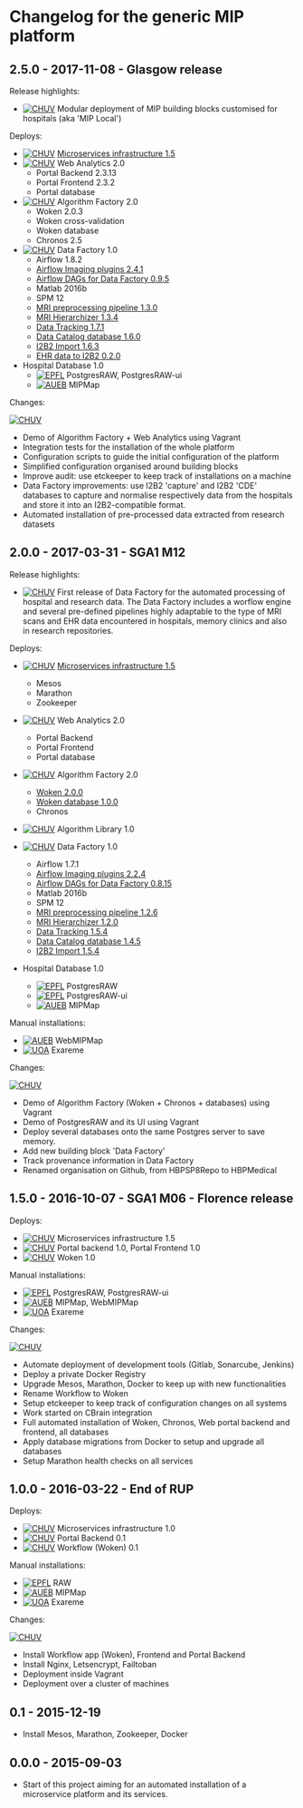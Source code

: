 
# Changelog for the generic MIP platform

## 2.5.0 - 2017-11-08 - Glasgow release

Release highlights:

* [![CHUV](https://img.shields.io/badge/CHUV-LREN-AF4C64.svg)](https://www.unil.ch/lren/en/home.html) Modular deployment of MIP building blocks customised for hospitals (aka 'MIP Local')

Deploys:

* [![CHUV](https://img.shields.io/badge/CHUV-LREN-AF4C64.svg)](https://www.unil.ch/lren/en/home.html) [Microservices infrastructure 1.5](https://github.com/HBPMedical/mip-microservices-infrastructure)
* [![CHUV](https://img.shields.io/badge/CHUV-LREN-AF4C64.svg)](https://www.unil.ch/lren/en/home.html) Web Analytics 2.0
  * Portal Backend 2.3.13
  * Portal Frontend 2.3.2
  * Portal database
* [![CHUV](https://img.shields.io/badge/CHUV-LREN-AF4C64.svg)](https://www.unil.ch/lren/en/home.html) Algorithm Factory 2.0
  * Woken 2.0.3
  * Woken cross-validation
  * Woken database
  * Chronos 2.5
* [![CHUV](https://img.shields.io/badge/CHUV-LREN-AF4C64.svg)](https://www.unil.ch/lren/en/home.html) Data Factory 1.0
  * Airflow 1.8.2
  * [Airflow Imaging plugins 2.4.1](https://github.com/HBPMedical/airflow-imaging-plugins)
  * [Airflow DAGs for Data Factory 0.9.5](https://github.com/HBPMedical/data-factory-airflow-dags)
  * Matlab 2016b
  * SPM 12
  * [MRI preprocessing pipeline 1.3.0](https://github.com/HBPMedical/mri-preprocessing-pipeline)
  * [MRI Hierarchizer 1.3.4](https://github.com/HBPMedical/hierarchizer)
  * [Data Tracking 1.7.1](https://github.com/HBPMedical/data-tracking)
  * [Data Catalog database 1.6.0](https://github.com/HBPMedical/data-catalog-setup)
  * [I2B2 Import 1.6.3](https://github.com/HBPMedical/i2b2-import)
  * [EHR data to I2B2 0.2.0](https://github.com/HBPMedical/ehr-to-i2b2)
* Hospital Database 1.0
  * [![EPFL](https://img.shields.io/badge/EPFL-DIAS-6A5ACD.svg)](http://dias.epfl.ch/) PostgresRAW, PostgresRAW-ui
  * [![AUEB](https://img.shields.io/badge/aueb-wim-9D5459.svg)](http://www.aueb.gr/index_en.php) MIPMap

Changes:

[![CHUV](https://img.shields.io/badge/CHUV-LREN-AF4C64.svg)](https://www.unil.ch/lren/en/home.html)

  * Demo of Algorithm Factory + Web Analytics using Vagrant
  * Integration tests for the installation of the whole platform
  * Configuration scripts to guide the initial configuration of the platform
  * Simplified configuration organised around building blocks
  * Improve audit: use etckeeper to keep track of installations on a machine
  * Data Factory improvements: use I2B2 'capture' and I2B2 'CDE' databases to capture and normalise respectively data from the hospitals and store it into an I2B2-compatible format.
  * Automated installation of pre-processed data extracted from research datasets

## 2.0.0 - 2017-03-31 - SGA1 M12

Release highlights:

* [![CHUV](https://img.shields.io/badge/CHUV-LREN-AF4C64.svg)](https://www.unil.ch/lren/en/home.html) First release of Data Factory for the automated processing of hospital and research data. The Data Factory includes a worflow engine and several pre-defined pipelines highly adaptable to the type of MRI scans and EHR data encountered in hospitals, memory clinics and also in research repositories.

Deploys:

* [![CHUV](https://img.shields.io/badge/CHUV-LREN-AF4C64.svg)](https://www.unil.ch/lren/en/home.html) [Microservices infrastructure 1.5](https://github.com/HBPMedical/mip-microservices-infrastructure)
  * Mesos
  * Marathon
  * Zookeeper
* [![CHUV](https://img.shields.io/badge/CHUV-LREN-AF4C64.svg)](https://www.unil.ch/lren/en/home.html) Web Analytics 2.0
  * Portal Backend
  * Portal Frontend
  * Portal database
* [![CHUV](https://img.shields.io/badge/CHUV-LREN-AF4C64.svg)](https://www.unil.ch/lren/en/home.html) Algorithm Factory 2.0
  * [Woken 2.0.0](https://github.com/HBPMedical/woken)
  * [Woken database 1.0.0](https://github.com/HBPMedical/woken-db-setup)
  * Chronos
* [![CHUV](https://img.shields.io/badge/CHUV-LREN-AF4C64.svg)](https://www.unil.ch/lren/en/home.html) Algorithm Library 1.0

* [![CHUV](https://img.shields.io/badge/CHUV-LREN-AF4C64.svg)](https://www.unil.ch/lren/en/home.html) Data Factory 1.0
  * Airflow 1.7.1
  * [Airflow Imaging plugins 2.2.4](https://github.com/HBPMedical/airflow-imaging-plugins)
  * [Airflow DAGs for Data Factory 0.8.15](https://github.com/HBPMedical/data-factory-airflow-dags)
  * Matlab 2016b
  * SPM 12
  * [MRI preprocessing pipeline 1.2.6](https://github.com/HBPMedical/mri-preprocessing-pipeline)
  * [MRI Hierarchizer 1.2.0](https://github.com/HBPMedical/hierarchizer)
  * [Data Tracking 1.5.4](https://github.com/HBPMedical/data-tracking)
  * [Data Catalog database 1.4.5](https://github.com/HBPMedical/data-catalog-setup)
  * [I2B2 Import 1.5.4](https://github.com/HBPMedical/i2b2-import)
* Hospital Database 1.0
  * [![EPFL](https://img.shields.io/badge/EPFL-DIAS-6A5ACD.svg)](http://dias.epfl.ch/) PostgresRAW
  * [![EPFL](https://img.shields.io/badge/EPFL-DIAS-6A5ACD.svg)](http://dias.epfl.ch/) PostgresRAW-ui
  * [![AUEB](https://img.shields.io/badge/aueb-wim-9D5459.svg)](http://www.aueb.gr/index_en.php) MIPMap

Manual installations:

* [![AUEB](https://img.shields.io/badge/aueb-wim-9D5459.svg)](http://www.aueb.gr/index_en.php) WebMIPMap
* [![UOA](https://img.shields.io/badge/UOA-madgik-BDCFD6.svg)](http://www.madgik.di.uoa.gr/) Exareme

Changes:

[![CHUV](https://img.shields.io/badge/CHUV-LREN-AF4C64.svg)](https://www.unil.ch/lren/en/home.html)

* Demo of Algorithm Factory (Woken + Chronos + databases) using Vagrant
* Demo of PostgresRAW and its UI using Vagrant
* Deploy several databases onto the same Postgres server to save memory.
* Add new building block 'Data Factory'
* Track provenance information in Data Factory
* Renamed organisation on Github, from HBPSP8Repo to HBPMedical

## 1.5.0 - 2016-10-07 - SGA1 M06 - Florence release

Deploys:

* [![CHUV](https://img.shields.io/badge/CHUV-LREN-AF4C64.svg)](https://www.unil.ch/lren/en/home.html) Microservices infrastructure 1.5
* [![CHUV](https://img.shields.io/badge/CHUV-LREN-AF4C64.svg)](https://www.unil.ch/lren/en/home.html) Portal backend 1.0, Portal Frontend 1.0
* [![CHUV](https://img.shields.io/badge/CHUV-LREN-AF4C64.svg)](https://www.unil.ch/lren/en/home.html) Woken 1.0

Manual installations:

* [![EPFL](https://img.shields.io/badge/EPFL-DIAS-6A5ACD.svg)](http://dias.epfl.ch/) PostgresRAW, PostgresRAW-ui
* [![AUEB](https://img.shields.io/badge/aueb-wim-9D5459.svg)](http://www.aueb.gr/index_en.php) MIPMap, WebMIPMap
* [![UOA](https://img.shields.io/badge/UOA-madgik-BDCFD6.svg)](http://www.madgik.di.uoa.gr/) Exareme

Changes:

[![CHUV](https://img.shields.io/badge/CHUV-LREN-AF4C64.svg)](https://www.unil.ch/lren/en/home.html)

* Automate deployment of development tools (Gitlab, Sonarcube, Jenkins)
* Deploy a private Docker Registry
* Upgrade Mesos, Marathon, Docker to keep up with new functionalities
* Rename Workflow to Woken
* Setup etckeeper to keep track of configuration changes on all systems
* Work started on CBrain integration
* Full automated installation of Woken, Chronos, Web portal backend and frontend, all databases
* Apply database migrations from Docker to setup and upgrade all databases
* Setup Marathon health checks on all services

## 1.0.0 - 2016-03-22 - End of RUP

Deploys:

* [![CHUV](https://img.shields.io/badge/CHUV-LREN-AF4C64.svg)](https://www.unil.ch/lren/en/home.html) Microservices infrastructure 1.0
* [![CHUV](https://img.shields.io/badge/CHUV-LREN-AF4C64.svg)](https://www.unil.ch/lren/en/home.html) Portal Backend 0.1
* [![CHUV](https://img.shields.io/badge/CHUV-LREN-AF4C64.svg)](https://www.unil.ch/lren/en/home.html) Workflow (Woken) 0.1

Manual installations:

* [![EPFL](https://img.shields.io/badge/EPFL-DIAS-6A5ACD.svg)](http://dias.epfl.ch/) RAW
* [![AUEB](https://img.shields.io/badge/aueb-wim-9D5459.svg)](http://www.aueb.gr/index_en.php) MIPMap
* [![UOA](https://img.shields.io/badge/UOA-madgik-BDCFD6.svg)](http://www.madgik.di.uoa.gr/) Exareme

Changes:

[![CHUV](https://img.shields.io/badge/CHUV-LREN-AF4C64.svg)](https://www.unil.ch/lren/en/home.html)

* Install Workflow app (Woken), Frontend and Portal Backend
* Install Nginx, Letsencrypt, Failtoban
* Deployment inside Vagrant
* Deployment over a cluster of machines

## 0.1 - 2015-12-19

* Install Mesos, Marathon, Zookeeper, Docker

## 0.0.0 - 2015-09-03

* Start of this project aiming for an automated installation of a microservice platform and its services.
